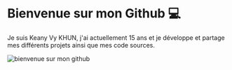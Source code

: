 # Bienvenue sur mon Github 💻
Je suis Keany Vy KHUN, j'ai actuellement 15 ans et je développe et partage mes différents projets ainsi que mes code sources.

![bienvenue sur mon github](https://zupimages.net/up/20/39/6s9v.gif)

